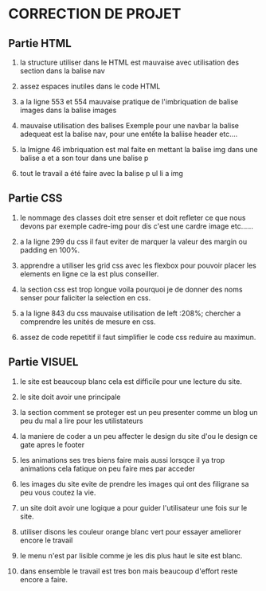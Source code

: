 # CORRECTION DE PROJET 

## Partie HTML

1. la structure utiliser dans le HTML est mauvaise avec utilisation des section dans la balise nav

2. assez espaces inutiles dans le code HTML

3. a la ligne 553 et 554 mauvaise pratique de l'imbriquation de balise images dans la balise images

4. mauvaise utilisation des balises  Exemple pour une navbar la balise adequeat est la balise nav, pour une entếte la baliise header etc....

5. la lmigne 46 imbriquation est mal faite en mettant la balise img dans une balise a et a son tour dans une balise p

6. tout le travail a été faire avec la balise p ul li a img 


## Partie CSS

1. le nommage des classes doit etre senser et doit refleter ce que nous devons par exemple cadre-img pour dis c'est une cardre image etc......

2. a la ligne 299 du css il faut eviter de marquer la valeur des margin ou padding en 100%.

3. apprendre a utiliser les grid css avec les flexbox pour pouvoir placer les elements en ligne ce la est plus conseiller.

4. la section css est trop longue voila pourquoi je de donner des noms senser pour faliciter la selection en css.

5. a la ligne 843 du css mauvaise utilisation de left :208%; chercher a comprendre les unités de mesure en css.

6. assez de code repetitif il faut simplifier le code css reduire au maximun.


## Partie VISUEL

1. le site est beaucoup blanc cela est difficile pour une lecture du site.

2. le site doit avoir une principale

3. la section comment se proteger est un peu presenter comme un blog un peu du mal a lire pour les utilistateurs

4. la maniere de coder a un peu affecter le design du site d'ou le design ce gate apres le footer

5. les animations ses tres biens faire mais aussi lorsqce il ya trop animations cela fatique on peu faire mes par acceder

6. les images du site evite de prendre les images qui ont des filigrane sa peu vous coutez la vie.

7. un site doit avoir une logique a pour guider l'utilisateur une fois sur le site.

8. utiliser disons les couleur orange blanc vert pour essayer ameliorer encore le travail

9. le menu n'est par lisible comme je les dis plus haut le site est blanc.

10. dans ensemble le travail est tres bon mais beaucoup d'effort reste encore a faire.
